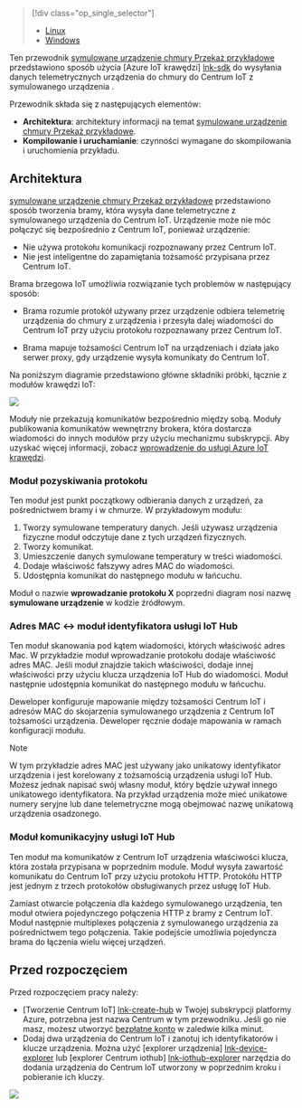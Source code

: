 > [!div class="op_single_selector"]
> * [Linux](../articles/iot-hub/iot-hub-linux-iot-edge-simulated-device.md)
> * [Windows](../articles/iot-hub/iot-hub-windows-iot-edge-simulated-device.md)

Ten przewodnik [symulowane urządzenie chmury Przekaż przykładowe] przedstawiono sposób użycia [Azure IoT krawędzi] [ lnk-sdk] do wysyłania danych telemetrycznych urządzenia do chmury do Centrum IoT z symulowanego urządzenia .

Przewodnik składa się z następujących elementów:

* **Architektura**: architektury informacji na temat [symulowane urządzenie chmury Przekaż przykładowe].
* **Kompilowanie i uruchamianie**: czynności wymagane do skompilowania i uruchomienia przykładu.

## <a name="architecture"></a>Architektura

[symulowane urządzenie chmury Przekaż przykładowe] przedstawiono sposób tworzenia bramy, która wysyła dane telemetryczne z symulowanego urządzenia do Centrum IoT. Urządzenie może nie móc połączyć się bezpośrednio z Centrum IoT, ponieważ urządzenie:

* Nie używa protokołu komunikacji rozpoznawany przez Centrum IoT.
* Nie jest inteligentne do zapamiętania tożsamość przypisana przez Centrum IoT.

Brama brzegowa IoT umożliwia rozwiązanie tych problemów w następujący sposób:

* Brama rozumie protokół używany przez urządzenie odbiera telemetrię urządzenia do chmury z urządzenia i przesyła dalej wiadomości do Centrum IoT przy użyciu protokołu rozpoznawany przez Centrum IoT.

* Brama mapuje tożsamości Centrum IoT na urządzeniach i działa jako serwer proxy, gdy urządzenie wysyła komunikaty do Centrum IoT.

Na poniższym diagramie przedstawiono główne składniki próbki, łącznie z modułów krawędzi IoT:

![][1]

Moduły nie przekazują komunikatów bezpośrednio między sobą. Moduły publikowania komunikatów wewnętrzny brokera, która dostarcza wiadomości do innych modułów przy użyciu mechanizmu subskrypcji. Aby uzyskać więcej informacji, zobacz [wprowadzenie do usługi Azure IoT krawędzi][lnk-gw-getstarted].

### <a name="protocol-ingestion-module"></a>Moduł pozyskiwania protokołu

Ten moduł jest punkt początkowy odbierania danych z urządzeń, za pośrednictwem bramy i w chmurze. W przykładowym modułu:

1. Tworzy symulowane temperatury danych. Jeśli używasz urządzenia fizyczne moduł odczytuje dane z tych urządzeń fizycznych.
1. Tworzy komunikat.
1. Umieszczenie danych symulowane temperatury w treści wiadomości.
1. Dodaje właściwość fałszywy adres MAC do wiadomości.
1. Udostępnia komunikat do następnego modułu w łańcuchu.

Moduł o nazwie **wprowadzanie protokołu X** poprzedni diagram nosi nazwę **symulowane urządzenie** w kodzie źródłowym.

### <a name="mac-lt-gt-iot-hub-id-module"></a>Adres MAC &lt;-&gt; moduł identyfikatora usługi IoT Hub

Ten moduł skanowania pod kątem wiadomości, których właściwość adres Mac. W przykładzie moduł wprowadzanie protokołu dodaje właściwość adres MAC. Jeśli moduł znajdzie takich właściwości, dodaje innej właściwości przy użyciu klucza urządzenia IoT Hub do wiadomości. Moduł następnie udostępnia komunikat do następnego modułu w łańcuchu.

Deweloper konfiguruje mapowanie między tożsamości Centrum IoT i adresów MAC do skojarzenia symulowanego urządzenia z Centrum IoT tożsamości urządzenia. Deweloper ręcznie dodaje mapowania w ramach konfiguracji modułu.

> [!NOTE]
> W tym przykładzie adres MAC jest używany jako unikatowy identyfikator urządzenia i jest korelowany z tożsamością urządzenia usługi IoT Hub. Możesz jednak napisać swój własny moduł, który będzie używał innego unikatowego identyfikatora. Na przykład urządzenia może mieć unikatowe numery seryjne lub dane telemetryczne mogą obejmować nazwę unikatową urządzenia osadzonego.

### <a name="iot-hub-communication-module"></a>Moduł komunikacyjny usługi IoT Hub

Ten moduł ma komunikatów z Centrum IoT urządzenia właściwości klucza, która została przypisana w poprzednim module. Moduł wysyła zawartość komunikatu do Centrum IoT przy użyciu protokołu HTTP. Protokółu HTTP jest jednym z trzech protokołów obsługiwanych przez usługę IoT Hub.

Zamiast otwarcie połączenia dla każdego symulowanego urządzenia, ten moduł otwiera pojedynczego połączenia HTTP z bramy z Centrum IoT. Moduł następnie multiplexes połączenia z symulowanego urządzenia za pośrednictwem tego połączenia. Takie podejście umożliwia pojedyncza brama do łączenia wielu więcej urządzeń.

## <a name="before-you-get-started"></a>Przed rozpoczęciem

Przed rozpoczęciem pracy należy:

* [Tworzenie Centrum IoT] [ lnk-create-hub] w Twojej subskrypcji platformy Azure, potrzebna jest nazwa Centrum w tym przewodniku. Jeśli go nie masz, możesz utworzyć [bezpłatne konto][lnk-free-trial] w zaledwie kilka minut.
* Dodaj dwa urządzenia do Centrum IoT i zanotuj ich identyfikatorów i klucze urządzenia. Można użyć [explorer urządzenia] [ lnk-device-explorer] lub [explorer Centrum iothub] [ lnk-iothub-explorer] narzędzia do dodania urządzenia do Centrum IoT utworzony w poprzednim kroku i pobieranie ich kluczy.

![][2]

<!-- Images -->
[1]: media/iot-hub-iot-edge-simulated-selector/image1.png
[2]: media/iot-hub-iot-edge-simulated-selector/image2.png

<!-- Links -->
[symulowane urządzenie chmury Przekaż przykładowe]: https://github.com/Azure/iot-edge/blob/master/samples/simulated_device_cloud_upload/README.md
[lnk-sdk]: https://github.com/Azure/iot-edge
[lnk-gw-getstarted]: ../articles/iot-hub/iot-hub-linux-iot-edge-get-started.md
[lnk-free-trial]: https://azure.microsoft.com/pricing/free-trial/
[lnk-device-explorer]: https://github.com/Azure/azure-iot-sdk-csharp/tree/master/tools/DeviceExplorer
[lnk-iothub-explorer]: https://github.com/Azure/iothub-explorer/blob/master/readme.md
[lnk-create-hub]: ../articles/iot-hub/iot-hub-create-through-portal.md